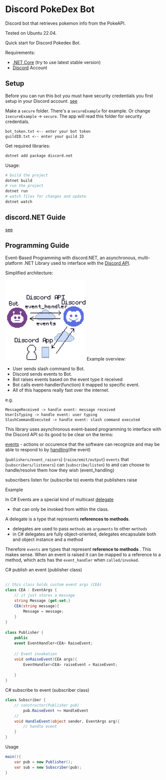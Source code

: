 # Discord PokeDex Bot

Discord bot that retrieves pokemon info from the PokeAPI.

Tested on Ubuntu 22.04.

Quick start for Discord Pokedex Bot.

Requirements:
- [.NET Core](https://dotnet.microsoft.com/en-us/download) (try to use latest stable version)
- [Discord](https://discord.com/) Account

## Setup

Before you can run this bot you must have security credentials you first setup in your Discord account. [see](https://discordnet.dev/guides/getting_started/first-bot.html)

Make a `secure` folder. There's a `secureExample` for example. Or change `1secureExample` -> `secure`.
The app will read this folder for security credentials.
```
bot_token.txt <-- enter your bot token
guildID.txt <-- enter your guild ID
```

Get required libraries:
```sh
dotnet add package discord.net
```

Usage:
```sh
# build the project
dotnet build
# run the project
dotnet run
# watch files for changes and update
dotnet watch
```

## discord.NET Guide
[see](https://discordnet.dev/)


## Programming Guide

Event-Based Programming with discord.NET, an asynchronous, multi-platform .NET Library used to interface with the [Discord API](https://discord.com/).


Simplified architecture:

![simple-architecture](img/discord-bot-architecture-00.png)
Example overview:
- User sends slash command to Bot.
- Discord sends events to Bot.
- Bot raises events based on the event type it received
- Bot calls event-handler(function) it mapped to specific event.
- All of this happens really fast over the internet.

e.g.
```
MessageReceived -> handle event: message received
UserIsTyping -> handle event: user typing 
SlashCommandExecuted -> handle event: slash command executed
```


This library uses asynchronous event-based programming to interface with the Discord API so its good to be clear on the terms:

[events](https://en.wikipedia.org/wiki/Event_(computing)) - actions or occurence that the software can recognize and may be able to respond to by [handling](https://en.wikipedia.org/wiki/Event_handler)(the event)

(`publishers/event_raisers`) (`raise/emit/output`) `events` that (`subscribers/listeners`) can (`subscribe/listen`) to and can choose to handle/resolve them how they wish (event_handling)

subscribers listen for (subscribe to) events that publishers raise

Example

In C# Events are a special kind of multicast [delegate](https://learn.microsoft.com/en-us/dotnet/csharp/programming-guide/delegates/) 
- that can only be invoked from within the class.

A delegate is a type that represents **references to methods**.
- delegates are used to pass `methods` as `arguments` to other `methods`
- in C# delegates are fully object-oriented, delegates encapsulate both and object instance and a method

Therefore `events` are types that represent **reference to methods** . This makes sense. When an event is raised it can be mapped to a reference to a method, which acts has the `event_handler` when `called/invoked`.

C# publish an event (publisher class)
```cs

// this class holds custom event args (CEA)
class CEA : EventArgs {
    // it just stores a message
    string Message {get;set;}
    CEA(string message){
        Message = message;
    }
}

class Publisher {
    public
    event EventHandler<CEA> RaiseEvent;

    // Event invokation
    void onRaiseEvent(CEA args){
        EventHandler<CEA> raiseEvent = RaiseEvent;

    }
}
```

C# subscribe to event (subscriber class)
```cs
class Subscriber {
    // constructor(Publisher pub)
        pub.RaiseEvent += HandleEvent
    //
    void HandleEvent(object sender, EventArgs arg){
        // handle event
    }
}
```

Usage
```cs
main(){
    var pub = new Publisher();
    var sub = new Subscriber(pub);
}

```